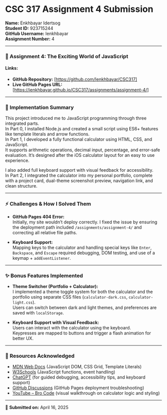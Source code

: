 # CSC 317 Assignment 4 Submission

**Name:** Enkhbayar Idertsog  
**Student ID:** 923715244  
**GitHub Username:** Ienkhbayar  
**Assignment Number:** 4

---

### 📅 Assignment 4: The Exciting World of JavaScript

#### **Links:**
- **GitHub Repository:** [https://github.com/Ienkhbayar/CSC317]
- **Live GitHub Pages URL:** [https://ienkhbayar.github.io/CSC317/assignments/assignment-4/]
---

### 📖 Implementation Summary

This project introduced me to JavaScript programming through three integrated parts.  
In Part 0, I installed Node.js and created a small script using ES6+ features like template literals and arrow functions.  
In Part 1, I developed a fully functional calculator using HTML, CSS, and JavaScript.  
It supports arithmetic operations, decimal input, percentage, and error-safe evaluation. 
It’s designed after the iOS calculator layout for an easy to use experience.  

I also added full keyboard support with visual feedback for accessibility.  
In Part 2, I integrated the calculator into my personal portfolio, complete with a project card, dual-theme screenshot preview, navigation link, and clean structure.

---

### ⚡ Challenges & How I Solved Them

- **GitHub Pages 404 Error:**  
  Initially, my site wouldn’t deploy correctly. I fixed the issue by ensuring the deployment path included `/assignments/assignment-4/` and correcting all relative file paths.

- **Keyboard Support:**  
  Mapping keys to the calculator and handling special keys like `Enter`, `Backspace`, and `Escape` required debugging, DOM testing, and use of a keymap + `addEventListener`.

---

### ✨ Bonus Features Implemented

- **Theme Switcher (Portfolio + Calculator):**  
  I implemented a theme toggle system for both the calculator and the portfolio using separate CSS files (`calculator-dark.css`, `calculator-light.css`).  
  Users can switch between dark and light themes, and preferences are saved with `localStorage`.

- **Keyboard Support with Visual Feedback:**  
  Users can interact with the calculator using the keyboard.  
  Keypresses are mapped to buttons and trigger a flash animation for better UX.

---

### 📓 Resources Acknowledged

- [MDN Web Docs](https://developer.mozilla.org/) (JavaScript DOM, CSS Grid, Template Literals)
- [W3Schools](https://w3schools.com) (JavaScript functions, event handling)
- [ChatGPT](https://chat.openai.com) (for guided debugging, accessibility tips, and keyboard support)
- [GitHub Discussions](https://github.com) (GitHub Pages deployment troubleshooting)
- [YouTube – Bro Code](https://www.youtube.com/@BroCodez) (visual walkthrough on calculator logic and styling)

---

📅 **Submitted on:** April 16, 2025
